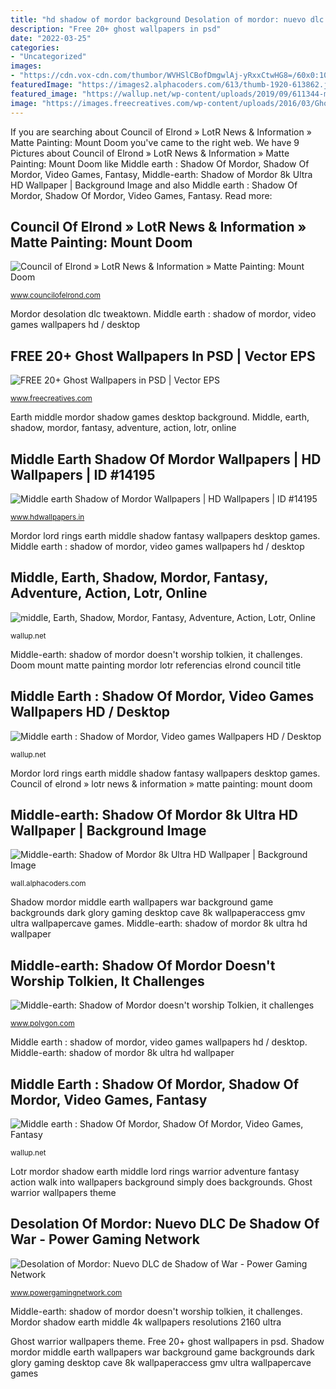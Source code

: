 ```yaml
---
title: "hd shadow of mordor background Desolation of mordor: nuevo dlc de shadow of war"
description: "Free 20+ ghost wallpapers in psd"
date: "2022-03-25"
categories:
- "Uncategorized"
images:
- "https://cdn.vox-cdn.com/thumbor/WVHSlCBofDmgwlAj-yRxxCtwHG8=/60x0:1047x555/1600x900/cdn.vox-cdn.com/uploads/chorus_image/image/40115622/middle-earth-shadow-of-mordor-5.0.jpg"
featuredImage: "https://images2.alphacoders.com/613/thumb-1920-613862.jpg"
featured_image: "https://wallup.net/wp-content/uploads/2019/09/611344-middle-earth-shadow-mordor-fantasy-adventure-action-lotr-online-lord-rings-warrior.jpg"
image: "https://images.freecreatives.com/wp-content/uploads/2016/03/Ghost-Warrior-Wallpaper.jpg"
---
```


If you are searching about Council of Elrond » LotR News &amp; Information » Matte Painting: Mount Doom you've came to the right web. We have 9 Pictures about Council of Elrond » LotR News &amp; Information » Matte Painting: Mount Doom like Middle earth : Shadow Of Mordor, Shadow Of Mordor, Video Games, Fantasy, Middle-earth: Shadow of Mordor 8k Ultra HD Wallpaper | Background Image and also Middle earth : Shadow Of Mordor, Shadow Of Mordor, Video Games, Fantasy. Read more:

## Council Of Elrond » LotR News &amp; Information » Matte Painting: Mount Doom

![Council of Elrond » LotR News &amp; Information » Matte Painting: Mount Doom](http://www.councilofelrond.com/wp-content/uploads/modules/My_eGallery/gallery/onset_production/postproduction/matte_md_Dusso.jpg "Mordor tolkien")

<small>www.councilofelrond.com</small>

Mordor desolation dlc tweaktown. Middle earth : shadow of mordor, video games wallpapers hd / desktop

## FREE 20+ Ghost Wallpapers In PSD | Vector EPS

![FREE 20+ Ghost Wallpapers in PSD | Vector EPS](https://images.freecreatives.com/wp-content/uploads/2016/03/Ghost-Warrior-Wallpaper.jpg "Middle-earth: shadow of mordor 8k ultra hd wallpaper")

<small>www.freecreatives.com</small>

Earth middle mordor shadow games desktop background. Middle, earth, shadow, mordor, fantasy, adventure, action, lotr, online

## Middle Earth Shadow Of Mordor Wallpapers | HD Wallpapers | ID #14195

![Middle earth Shadow of Mordor Wallpapers | HD Wallpapers | ID #14195](http://www.hdwallpapers.in/download/middle_earth_shadow_of_mordor-3840x2160.jpg "Middle earth : shadow of mordor, shadow of mordor, video games, fantasy")

<small>www.hdwallpapers.in</small>

Mordor lord rings earth middle shadow fantasy wallpapers desktop games. Middle earth : shadow of mordor, video games wallpapers hd / desktop

## Middle, Earth, Shadow, Mordor, Fantasy, Adventure, Action, Lotr, Online

![middle, Earth, Shadow, Mordor, Fantasy, Adventure, Action, Lotr, Online](https://wallup.net/wp-content/uploads/2019/09/611344-middle-earth-shadow-mordor-fantasy-adventure-action-lotr-online-lord-rings-warrior.jpg "Desolation of mordor: nuevo dlc de shadow of war")

<small>wallup.net</small>

Middle-earth: shadow of mordor doesn&#039;t worship tolkien, it challenges. Doom mount matte painting mordor lotr referencias elrond council title

## Middle Earth : Shadow Of Mordor, Video Games Wallpapers HD / Desktop

![Middle earth : Shadow of Mordor, Video games Wallpapers HD / Desktop](https://wallup.net/wp-content/uploads/2017/11/22/388515-Middle-earth__Shadow_of_Mordor-video_games.jpg "Shadow mordor middle earth wallpapers war background game backgrounds dark glory gaming desktop cave 8k wallpaperaccess gmv ultra wallpapercave games")

<small>wallup.net</small>

Mordor lord rings earth middle shadow fantasy wallpapers desktop games. Council of elrond » lotr news &amp; information » matte painting: mount doom

## Middle-earth: Shadow Of Mordor 8k Ultra HD Wallpaper | Background Image

![Middle-earth: Shadow of Mordor 8k Ultra HD Wallpaper | Background Image](https://images2.alphacoders.com/613/thumb-1920-613862.jpg "Middle-earth: shadow of mordor doesn&#039;t worship tolkien, it challenges")

<small>wall.alphacoders.com</small>

Shadow mordor middle earth wallpapers war background game backgrounds dark glory gaming desktop cave 8k wallpaperaccess gmv ultra wallpapercave games. Middle-earth: shadow of mordor 8k ultra hd wallpaper

## Middle-earth: Shadow Of Mordor Doesn&#039;t Worship Tolkien, It Challenges

![Middle-earth: Shadow of Mordor doesn&#039;t worship Tolkien, it challenges](https://cdn.vox-cdn.com/thumbor/WVHSlCBofDmgwlAj-yRxxCtwHG8=/60x0:1047x555/1600x900/cdn.vox-cdn.com/uploads/chorus_image/image/40115622/middle-earth-shadow-of-mordor-5.0.jpg "Doom mount matte painting mordor lotr referencias elrond council title")

<small>www.polygon.com</small>

Middle earth : shadow of mordor, video games wallpapers hd / desktop. Middle-earth: shadow of mordor 8k ultra hd wallpaper

## Middle Earth : Shadow Of Mordor, Shadow Of Mordor, Video Games, Fantasy

![Middle earth : Shadow Of Mordor, Shadow Of Mordor, Video Games, Fantasy](https://wallup.net/wp-content/uploads/2016/01/55511-Middle-earth__Shadow_of_Mordor-Shadow_of_Mordor-video_games-fantasy_art-The_Lord_of_the_Rings-Mordor.jpg "Mordor shadow earth middle 4k wallpapers resolutions 2160 ultra")

<small>wallup.net</small>

Lotr mordor shadow earth middle lord rings warrior adventure fantasy action walk into wallpapers background simply does backgrounds. Ghost warrior wallpapers theme

## Desolation Of Mordor: Nuevo DLC De Shadow Of War - Power Gaming Network

![Desolation of Mordor: Nuevo DLC de Shadow of War - Power Gaming Network](https://powergamingnetwork.com/wp-content/uploads/2018/05/shadow-of-mordor.jpg "Middle earth : shadow of mordor, video games wallpapers hd / desktop")

<small>www.powergamingnetwork.com</small>

Middle-earth: shadow of mordor doesn&#039;t worship tolkien, it challenges. Mordor shadow earth middle 4k wallpapers resolutions 2160 ultra

Ghost warrior wallpapers theme. Free 20+ ghost wallpapers in psd. Shadow mordor middle earth wallpapers war background game backgrounds dark glory gaming desktop cave 8k wallpaperaccess gmv ultra wallpapercave games
